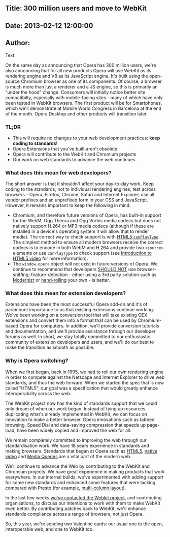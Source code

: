 Title: 300 million users and move to WebKit
----
Date: 2013-02-12 12:00:00
----
Author: 
----
Text:

<p>On the same day as announcing that Opera has 300 million users, we&#39;re also announcing that for all new products Opera will use WebKit as its rendering engine and V8 as its JavaScript engine. It&#39;s built using the open-source Chromium browser as one of its components. Of course, a browser is much more than just a renderer and a JS engine, so this is primarily an &quot;under the hood&quot; change. Consumers will initially notice better site compatibilty, especially with mobile-facing sites - many of which have only been tested in WebKit browsers. The first product will be for Smartphones, which we&#39;ll demonstrate at Mobile World Congress in Barcelona at the end of the month. Opera Desktop and other products will transition later.</p>

<h3>TL;DR</h3>
<ul>
 <li>This will require no changes to your web development practices: <strong>keep coding to standards</strong>!</li>
 <li>Opera Extensions that you&#39;ve built aren&#39;t obsolete</li>
 <li>Opera will contribute to the WebKit and Chromium projects</li>
 <li>Our work on web standards to advance the web continues</li>
</ul>

<h3>What does this mean for web developers?</h3>


<p>The short answer is that it shouldn&#39;t affect your day-to-day work. Keep coding to the standards, not to individual rendering engines; test across browsers - Opera, Firefox, Chrome, Safari and Internet Explorer; use all vendor prefixes and an unprefixed form in your CSS and JavaScript. However, it remains important to keep the following in mind:</p>
<ul>
<li>Chromium, and therefore future versions of Opera, has built-in support for the WebM, Ogg Theora and Ogg Vorbis media codecs but does not natively support H.264 or MP3 media codecs (although if these are installed in a device&#39;s operating system it will allow that to render media). The correct way to check support is with <a href="http://www.whatwg.org/specs/web-apps/current-work/multipage/the-video-element.html#dom-navigator-canplaytype">HTML5 <code>canPlayType</code></a>. The simplest method to ensure all modern browsers receive the correct codecs is to encode in both WebM and H.264 and provide two <code>&lt;source&gt;</code> elements or use <code>canPlayType</code> to check support (see <a href="http://dev.opera.com/articles/view/introduction-html5-video/">Introduction to HTML5 video</a> for more information).</li>
<li>The <code>window.opera</code> object will not exist in future versions of Opera. We continue to recommend that developers <a href="http://www.ietf.org/rfc/rfc2119.txt">SHOULD NOT</a> use browser-sniffing; feature-detection - either using a 3rd party solution such as <a href="http://modernizr.com/">Modernizr</a> or <a href="http://diveintohtml5.info/everything.html">hand-rolling</a> your own - is better.</li>
</ul>

<h3>What does this mean for extension developers?</h3>

<p>Extensions have been the most successful Opera add-on and it&#39;s of paramount importance to us that existing extensions continue working. We&#39;ve been working on a conversion tool that will take existing OEX extensions and convert them into a format that can be used by Chromium-based Opera for computers. In addition, we&#39;ll provide conversion tutorials and documentation, and we&#39;ll provide assistance through our developer forums as well. In short, we stay totally committed to our enthusiastic community of extension developers and users, and we&#39;ll do our best to make the transition as smooth as possible.</p>

<h3>Why is Opera switching?</h3>

<p>When we first began, back in 1995, we had to roll our own rendering engine in order to compete against the Netscape and Internet Explorer to drive web standards, and thus the web forward. When we started the spec that is now called &quot;HTML5&quot;, our goal was a specification that would greatly enhance interoperability across the web.

<p>The WebKit project now has the kind of standards support that we could only dream of when our work began. Instead of tying up resources duplicating what&#39;s already implemented in WebKit, we can focus on innovation to make a better browser. Opera innovations such as tabbed browsing, Speed Dial and data-saving compression that speeds up page-load, have been widely copied and improved the web for all.</p>

<p>We remain completely committed to improving the web through our standardisation work.  We have 18 years experience in standards and making browsers. Standards that began at Opera such as <a href="http://www.whatwg.org/specs/web-apps/current-work/multipage/introduction.html#history-1">HTML5</a>, <a href="http://lists.whatwg.org/pipermail/whatwg-whatwg.org/2007-February/009702.html">native video</a> and <a href="http://www.w3.org/People/howcome/p/cascade.html">Media Queries</a> are a vital part of the modern web.</p>

<p>We&#39;ll continue to advance the Web by contributing to the WebKit and Chromium projects. We have great experience in making products that work everywhere. In our internal builds, we&#39;ve experimented with adding support for some new standards and enhanced some features that were lacking compared with Presto (for example, <a href="https://bugs.webkit.org/show_bug.cgi?id=15553">multi-column layout</a>).</p>
<p>In the last few weeks <a href="https://lists.webkit.org/pipermail/webkit-dev/2013-February/023820.html" target="_blank">we&#39;ve contacted the Webkit project</a>, and contributing organisations, to discuss our intentions to work with them to make WebKit even better. By contributing patches back to WebKit, we&#39;ll enhance standards compliance across a range of browsers, not just Opera.</p>

<p>So, this year, we&#39;re sending two Valentine cards: our usual one to the open, interoperable web, and one to WebKit too.</p></p>
